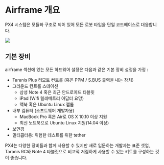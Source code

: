 # Airframe 개요

PX4 시스템은 모듈화 구조로 되어 있어 모든 로봇 타입을 단일 코드베이스로 대응합니다.

[![](https://mermaid.ink/img/eyJjb2RlIjoiZ3JhcGggTFI7XG4gIEF1dG9waWxvdC0tPkNvbnRyb2xsZXI7XG4gIFNhZmV0eVBpbG90LS0-Q29udHJvbGxlcjtcbiAgQ29udHJvbGxlci0tPk1peGVyO1xuICBNaXhlci0tPkFjdHVhdG9yIiwibWVybWFpZCI6eyJ0aGVtZSI6ImRlZmF1bHQifSwidXBkYXRlRWRpdG9yIjpmYWxzZX0)](https://mermaid-js.github.io/mermaid-live-editor/#/edit/eyJjb2RlIjoiZ3JhcGggTFI7XG4gIEF1dG9waWxvdC0tPkNvbnRyb2xsZXI7XG4gIFNhZmV0eVBpbG90LS0-Q29udHJvbGxlcjtcbiAgQ29udHJvbGxlci0tPk1peGVyO1xuICBNaXhlci0tPkFjdHVhdG9yIiwibWVybWFpZCI6eyJ0aGVtZSI6ImRlZmF1bHQifSwidXBkYXRlRWRpdG9yIjpmYWxzZX0)

## 기본 장비

airframe 섹션에 있는 모든 하드웨어 설정은 다음과 같은 기본 장비 설정을 가정 :

  * Taranis Plus 리모트 컨트롤 (혹은 PPM / S.BUS 출력을 내는 장치)
  * 그라운드 컨트롤 스테이션
    * 삼성 Note 4 혹은 최근 안드로이드 타블릿
    * iPad (Wifi 텔레메트리 아답터 요망)
    * 맥북 혹은 Ubuntu Linux 랩톱
  * 내부 컴퓨터 (소프트웨어 개발자용)
    * MacBook Pro 혹은 Air로 OS X 10.10 이상 지원
    * 최신 노트북으로 Ubuntu Linux 지원(14.04 이상)
  * 보안경
  * 멀티콥터용: 위험한 테스트를 위한 tether

PX4는 다양한 장비들과 함께 사용할 수 있지만 새로 입문하는 개발자는 표준 셋업, Taranis RC와 Note 4 타블릿으로 비교적 저렴하게 사용할 수 있는 키트를 구성하는 것이 좋습니다.
